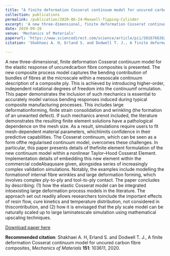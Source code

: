 ```yaml
---
title: "A finite deformation Cosserat continuum model for uncured carbon fibre composites"
collection: publications
permalink: /publication/2020-06-24-Maxwell-Tipping-Cylinder
excerpt: 'A new three-dimensional, finite deformation Cosserat continuum model for the elastic response of uncuredcarbon fibre composites is presented. The new composite process model captures the bending contribution of bundles of fibres at the microscale within a mesoscale continuum description of a composite ply. This overcomes significiant challenges in modelling the deformation of uncured composite, which previously demonstrate serious pathological mesh dependence. A user-define element is provided for implementation of the new finite element in ABAQUS'
date: 2020-09-28
venue: 'Mechanics of Materials'
paperurl: 'https://www.sciencedirect.com/science/article/pii/S0167663620306517'
citation: 'Shakhaei A. H, Erland S. and Dodwell T. J., A finite deformation Cosserat continuum model for uncured carbon fibre composites <i>Mechanics of Materials</i> <b>151</b>: 103611, 2020.'

---
```

A new three-dimensional, finite deformation Cosserat continuum model for the elastic response of uncuredcarbon fibre composites is presented. The new composite process model captures the bending contribution of bundles of fibres at the microscale within a mesoscale continuum description of a composite ply. This is achieved by introducing higher-order, independent rotational degrees of freedom into the continuumf ormulation. This paper demonstrates the inclusion of such mechanics is essential to accurately model various bending responses induced during typical composite manufacturing processes. This includes large deformationforming, finite strain consolidation and wrinkling (the formation of an unwanted defect). If such mechanics arenot included, the literature demonstrates the resulting finite element solutions have a pathological dependence on the mesh size. As a result, simulations require users to fit mesh-dependent material parameters, whichlimits confidence in their predictive capabilities. The Cosserat continuum, which can be seen as a form ofthe regularised continuum model, overcomes these challenges. In particular, this paper presents details of thefinite element formulation of the new continuum model within a nonlinear Taylor–Hood Cosserat Element. Implementation details of embedding this new element within the commercial codeAbaqusare given, alongsidea series of increasingly complex validation simulations. Notably, the examples include modelling the formationof internal fibre wrinkles and large deformation forming, which involves complex ply-to-ply and tool-to-ply contact. The paper concludes by describing: (1) how the elastic Cosserat model can be integrated intoexisting large deformation process models in the literature. The approach set out readily allows researchers toinclude the important effects of resin flow, cure kinetics and temperature distribution, not considered in thiscontribution, and (2) how it is envisaged that the ply scale model can be naturally scaled up to large laminatescale simulation using mathematical upscaling techniques.

[Download paper here](https://reader.elsevier.com/reader/sd/pii/S0167663620306517?token=030D13195F5EE1E796B9EA258975D75AD5CB9772DBF5A27EDB4848BC49A7AD0499E393D17E39BE3A3E60F3DB24F7E41B)

**Recommended citation**: Shakhaei A. H, Erland S. and Dodwell T. J., A finite deformation Cosserat continuum model for uncured carbon fibre composites, *Mechanics of Materials* **151**: 103611, 2020.